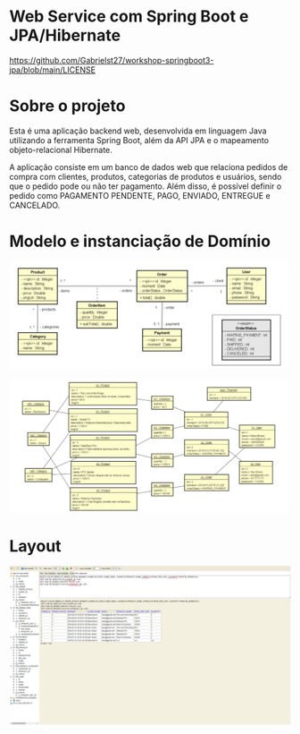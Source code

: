 # Web Service com Spring Boot e JPA/Hibernate
https://github.com/Gabrielst27/workshop-springboot3-jpa/blob/main/LICENSE

# Sobre o projeto
Esta é uma aplicação backend web, desenvolvida em linguagem Java utilizando a ferramenta Spring Boot, além da API JPA e o mapeamento objeto-relacional Hibernate.

A aplicação consiste em um banco de dados web que relaciona pedidos de compra com clientes, produtos, categorias de produtos e usuários, sendo que o pedido pode ou não ter pagamento. Além disso, é possível definir o pedido como PAGAMENTO PENDENTE, PAGO, ENVIADO, ENTREGUE e CANCELADO.

# Modelo e instanciação de Domínio
![Modelo de Domínio](https://github.com/Gabrielst27/workshop-springboot3-jpa/blob/main/Modelo%20de%20Dom%C3%ADnio.png)

![Instanciação de Domínio](https://github.com/Gabrielst27/workshop-springboot3-jpa/blob/main/Instancia%C3%A7%C3%A3o%20de%20dom%C3%ADnio.png)


# Layout
![Layout](https://github.com/Gabrielst27/workshop-springboot3-jpa/blob/main/Layout.png)
